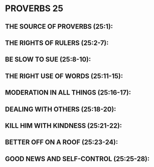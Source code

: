 ---
---
# PROVERBS 25
##  THE SOURCE OF PROVERBS (25:1): 
##  THE RIGHTS OF RULERS (25:2-7): 
##  BE SLOW TO SUE (25:8-10): 
##  THE RIGHT USE OF WORDS (25:11-15): 
##  MODERATION IN ALL THINGS (25:16-17): 
##  DEALING WITH OTHERS (25:18-20): 
##  KILL HIM WITH KINDNESS (25:21-22): 
##  BETTER OFF ON A ROOF (25:23-24): 
##  GOOD NEWS AND SELF-CONTROL (25:25-28): 
